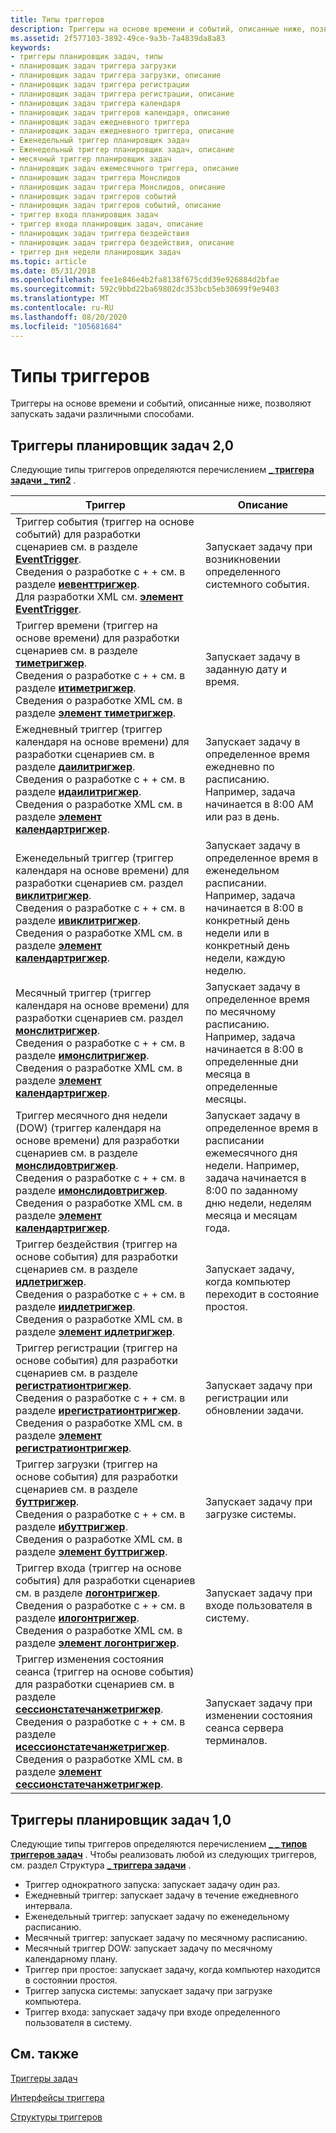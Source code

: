 ```yaml
---
title: Типы триггеров
description: Триггеры на основе времени и событий, описанные ниже, позволяют запускать задачи различными способами.
ms.assetid: 2f577103-3892-49ce-9a3b-7a4839da8a83
keywords:
- триггеры планировщик задач, типы
- планировщик задач триггера загрузки
- планировщик задач триггера загрузки, описание
- планировщик задач триггера регистрации
- планировщик задач триггера регистрации, описание
- планировщик задач триггера календаря
- планировщик задач триггеров календаря, описание
- планировщик задач ежедневного триггера
- планировщик задач ежедневного триггера, описание
- Еженедельный триггер планировщик задач
- Еженедельный триггер планировщик задач, описание
- месячный триггер планировщик задач
- планировщик задач ежемесячного триггера, описание
- планировщик задач триггера Монслидов
- планировщик задач триггера Монслидов, описание
- планировщик задач триггеров событий
- планировщик задач триггеров событий, описание
- триггер входа планировщик задач
- триггер входа планировщик задач, описание
- планировщик задач триггера бездействия
- планировщик задач триггера бездействия, описание
- триггер дня недели планировщик задач
ms.topic: article
ms.date: 05/31/2018
ms.openlocfilehash: fee1e846e4b2fa8138f675cdd39e926884d2bfae
ms.sourcegitcommit: 592c9bbd22ba69802dc353bcb5eb30699f9e9403
ms.translationtype: MT
ms.contentlocale: ru-RU
ms.lasthandoff: 08/20/2020
ms.locfileid: "105681684"
---
```

# <a name="trigger-types"></a>Типы триггеров

Триггеры на основе времени и событий, описанные ниже, позволяют запускать задачи различными способами.

## <a name="task-scheduler-20-triggers"></a>Триггеры планировщик задач 2,0

Следующие типы триггеров определяются перечислением [**\_ триггера задачи \_ тип2**](/windows/desktop/api/taskschd/ne-taskschd-task_trigger_type2) .

| Триггер                                                                                                                                                                                                                                                                                                                                                                                                                | Описание                                                                                                                                                                                  |
|------------------------------------------------------------------------------------------------------------------------------------------------------------------------------------------------------------------------------------------------------------------------------------------------------------------------------------------------------------------------------------------------------------------------|----------------------------------------------------------------------------------------------------------------------------------------------------------------------------------------------|
| Триггер события (триггер на основе событий) для разработки сценариев см. в разделе [**EventTrigger**](eventtrigger.md).<br/> Сведения о разработке с + + см. в разделе [**иевенттригжер**](/windows/desktop/api/taskschd/nn-taskschd-ieventtrigger).<br/> Для разработки XML см. [**элемент EventTrigger**](taskschedulerschema-eventtrigger-triggergroup-element.md).<br/>                                                                                             | Запускает задачу при возникновении определенного системного события.                                                                                                                                         |
| Триггер времени (триггер на основе времени) для разработки сценариев см. в разделе [**тиметригжер**](timetrigger.md).<br/> Сведения о разработке с + + см. в разделе [**итиметригжер**](/windows/desktop/api/taskschd/nn-taskschd-itimetrigger).<br/> Сведения о разработке XML см. в разделе [**элемент тиметригжер**](taskschedulerschema-timetrigger-triggergroup-element.md).<br/>                                                                                                      | Запускает задачу в заданную дату и время.                                                                                                                                                 |
| Ежедневный триггер (триггер календаря на основе времени) для разработки сценариев см. в разделе [**даилитригжер**](dailytrigger.md).<br/> Сведения о разработке с + + см. в разделе [**идаилитригжер**](/windows/desktop/api/taskschd/nn-taskschd-idailytrigger).<br/> Сведения о разработке XML см. в разделе [**элемент календартригжер**](taskschedulerschema-calendartrigger-triggergroup-element.md).<br/>                                                                                | Запускает задачу в определенное время ежедневно по расписанию. Например, задача начинается в 8:00 AM или раз в день.                                                                |
| Еженедельный триггер (триггер календаря на основе времени) для разработки сценариев см. раздел [**виклитригжер**](weeklytrigger.md).<br/> Сведения о разработке с + + см. в разделе [**ивиклитригжер**](/windows/desktop/api/taskschd/nn-taskschd-iweeklytrigger).<br/> Сведения о разработке XML см. в разделе [**элемент календартригжер**](taskschedulerschema-calendartrigger-triggergroup-element.md).<br/>                                                                           | Запускает задачу в определенное время в еженедельном расписании. Например, задача начинается в 8:00 в конкретный день недели или в конкретный день недели, каждую неделю. |
| Месячный триггер (триггер календаря на основе времени) для разработки сценариев см. раздел [**монслитригжер**](monthlytrigger.md).<br/> Сведения о разработке с + + см. в разделе [**имонслитригжер**](/windows/desktop/api/taskschd/nn-taskschd-imonthlytrigger).<br/> Сведения о разработке XML см. в разделе [**элемент календартригжер**](taskschedulerschema-calendartrigger-triggergroup-element.md).<br/>                                                                      | Запускает задачу в определенное время по месячному расписанию. Например, задача начинается в 8:00 в определенные дни месяца в определенные месяцы.                                          |
| Триггер месячного дня недели (DOW) (триггер календаря на основе времени) для разработки сценариев см. в разделе [**монслидовтригжер**](monthlydowtrigger.md).<br/> Сведения о разработке с + + см. в разделе [**имонслидовтригжер**](/windows/desktop/api/taskschd/nn-taskschd-imonthlydowtrigger).<br/> Сведения о разработке XML см. в разделе [**элемент календартригжер**](taskschedulerschema-calendartrigger-triggergroup-element.md).<br/>                                        | Запускает задачу в определенное время в расписании ежемесячного дня недели. Например, задача начинается в 8:00 по заданному дню недели, неделям месяца и месяцам года.      |
| Триггер бездействия (триггер на основе события) для разработки сценариев см. в разделе [**идлетригжер**](idletrigger.md).<br/> Сведения о разработке с + + см. в разделе [**иидлетригжер**](/windows/win32/api/taskschd/nn-taskschd-iidletrigger).<br/> Сведения о разработке XML см. в разделе [**элемент идлетригжер**](taskschedulerschema-idletrigger-triggergroup-element.md).<br/>                                                                                                     | Запускает задачу, когда компьютер переходит в состояние простоя.                                                                                                                                      |
| Триггер регистрации (триггер на основе события) для разработки сценариев см. в разделе [**регистратионтригжер**](registrationtrigger.md).<br/> Сведения о разработке с + + см. в разделе [**ирегистратионтригжер**](/windows/desktop/api/taskschd/nn-taskschd-iregistrationtrigger).<br/> Сведения о разработке XML см. в разделе [**элемент регистратионтригжер**](taskschedulerschema-registrationtrigger-triggergroup-element.md).<br/>                                             | Запускает задачу при регистрации или обновлении задачи.                                                                                                                                      |
| Триггер загрузки (триггер на основе события) для разработки сценариев см. в разделе [**буттригжер**](boottrigger.md).<br/> Сведения о разработке с + + см. в разделе [**ибуттригжер**](/windows/desktop/api/taskschd/nn-taskschd-iboottrigger).<br/> Сведения о разработке XML см. в разделе [**элемент буттригжер**](taskschedulerschema-boottrigger-triggergroup-element.md).<br/>                                                                                                     | Запускает задачу при загрузке системы.                                                                                                                                                   |
| Триггер входа (триггер на основе события) для разработки сценариев см. в разделе [**логонтригжер**](logontrigger.md).<br/> Сведения о разработке с + + см. в разделе [**илогонтригжер**](/windows/desktop/api/taskschd/nn-taskschd-ilogontrigger).<br/> Сведения о разработке XML см. в разделе [**элемент логонтригжер**](taskschedulerschema-logontrigger-triggergroup-element.md).<br/>                                                                                              | Запускает задачу при входе пользователя в систему.                                                                                                                                                         |
| Триггер изменения состояния сеанса (триггер на основе события) для разработки сценариев см. в разделе [**сессионстатечанжетригжер**](sessionstatechangetrigger.md).<br/> Сведения о разработке с + + см. в разделе [**исессионстатечанжетригжер**](/windows/desktop/api/taskschd/nn-taskschd-isessionstatechangetrigger).<br/> Сведения о разработке XML см. в разделе [**элемент сессионстатечанжетригжер**](taskschedulerschema-sessionstatechangetrigger-triggergroup-element.md).<br/> | Запускает задачу при изменении состояния сеанса сервера терминалов.                                                                                                                                |



 

## <a name="task-scheduler-10-triggers"></a>Триггеры планировщик задач 1,0

Следующие типы триггеров определяются перечислением [**\_ \_ типов триггеров задач**](/windows/desktop/api/Mstask/ne-mstask-task_trigger_type) . Чтобы реализовать любой из следующих триггеров, см. раздел Структура [**\_ триггера задачи**](/windows/desktop/api/Mstask/ns-mstask-task_trigger) .

-   Триггер однократного запуска: запускает задачу один раз.
-   Ежедневный триггер: запускает задачу в течение ежедневного интервала.
-   Еженедельный триггер: запускает задачу по еженедельному расписанию.
-   Месячный триггер: запускает задачу по месячному расписанию.
-   Месячный триггер DOW: запускает задачу по месячному календарному плану.
-   Триггер при простое: запускает задачу, когда компьютер находится в состоянии простоя.
-   Триггер запуска системы: запускает задачу при загрузке компьютера.
-   Триггер входа: запускает задачу при входе определенного пользователя в систему.

## <a name="related-topics"></a>См. также

<dl> <dt>

[Триггеры задач](task-triggers.md)
</dt> <dt>

[Интерфейсы триггера](trigger-interfaces.md)
</dt> <dt>

[Структуры триггеров](trigger-structures.md)
</dt> </dl>

 

